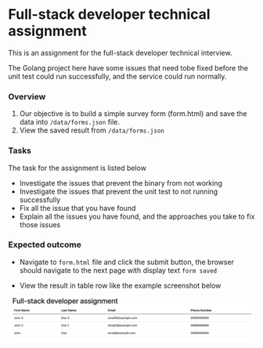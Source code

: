 # Full-stack developer technical assignment

This is an assignment for the full-stack developer technical interview.

The Golang project here have some issues that need tobe fixed before the unit test could run successfully, and the service could run normally.

### Overview

1. Our objective is to build a simple survey form (form.html) and save the data into `/data/forms.json` file.
2. View the saved result from `/data/forms.json`

### Tasks

The task for the assignment is listed below

- Investigate the issues that prevent the binary from not working
- Investigate the issues that prevent the unit test to not running successfully
- Fix all the issue that you have found
- Explain all the issues you have found, and the approaches you take to fix those issues

### Expected outcome

- Navigate to `form.html` file and click the submit button, the browser should navigate to the next page with display text `form saved`

- View the result in table row like the example screenshot below

![display output](screenshot-output.png "Display Output")
